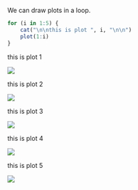 We can draw plots in a loop.


```r
for (i in 1:5) {
    cat("\n\nthis is plot ", i, "\n\n")
    plot(1:i)
}
```



this is plot  1 

![](http://db.yihui.name/knitr-examples/figure/054-loop-plots-loop-1.png) 

this is plot  2 

![](http://db.yihui.name/knitr-examples/figure/054-loop-plots-loop-2.png) 

this is plot  3 

![](http://db.yihui.name/knitr-examples/figure/054-loop-plots-loop-3.png) 

this is plot  4 

![](http://db.yihui.name/knitr-examples/figure/054-loop-plots-loop-4.png) 

this is plot  5 

![](http://db.yihui.name/knitr-examples/figure/054-loop-plots-loop-5.png) 
